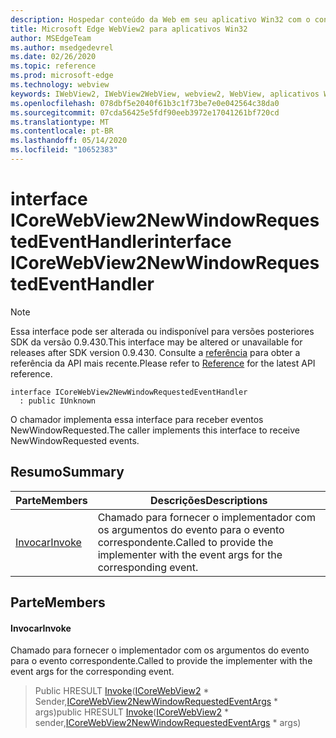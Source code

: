 ```yaml
---
description: Hospedar conteúdo da Web em seu aplicativo Win32 com o controle WebView2 do Microsoft Edge
title: Microsoft Edge WebView2 para aplicativos Win32
author: MSEdgeTeam
ms.author: msedgedevrel
ms.date: 02/26/2020
ms.topic: reference
ms.prod: microsoft-edge
ms.technology: webview
keywords: IWebView2, IWebView2WebView, webview2, WebView, aplicativos Win32, Win32, Edge, ICoreWebView2, ICoreWebView2Host, controle do navegador, HTML Edge
ms.openlocfilehash: 078dbf5e2040f61b3c1f73be7e0e042564c38da0
ms.sourcegitcommit: 07cda56425e5fdf90eeb3972e17041261bf720cd
ms.translationtype: MT
ms.contentlocale: pt-BR
ms.lasthandoff: 05/14/2020
ms.locfileid: "10652383"
---
```

# <span data-ttu-id="aae96-104">interface ICoreWebView2NewWindowRequestedEventHandler</span><span class="sxs-lookup"><span data-stu-id="aae96-104">interface ICoreWebView2NewWindowRequestedEventHandler</span></span> 

> [!NOTE]
> <span data-ttu-id="aae96-105">Essa interface pode ser alterada ou indisponível para versões posteriores SDK da versão 0.9.430.</span><span class="sxs-lookup"><span data-stu-id="aae96-105">This interface may be altered or unavailable for releases after SDK version 0.9.430.</span></span> <span data-ttu-id="aae96-106">Consulte a [referência](../../../webview2-api-reference.md) para obter a referência da API mais recente.</span><span class="sxs-lookup"><span data-stu-id="aae96-106">Please refer to [Reference](../../../webview2-api-reference.md) for the latest API reference.</span></span>

```
interface ICoreWebView2NewWindowRequestedEventHandler
  : public IUnknown
```

<span data-ttu-id="aae96-107">O chamador implementa essa interface para receber eventos NewWindowRequested.</span><span class="sxs-lookup"><span data-stu-id="aae96-107">The caller implements this interface to receive NewWindowRequested events.</span></span>

## <span data-ttu-id="aae96-108">Resumo</span><span class="sxs-lookup"><span data-stu-id="aae96-108">Summary</span></span>

 <span data-ttu-id="aae96-109">Parte</span><span class="sxs-lookup"><span data-stu-id="aae96-109">Members</span></span>                        | <span data-ttu-id="aae96-110">Descrições</span><span class="sxs-lookup"><span data-stu-id="aae96-110">Descriptions</span></span>
--------------------------------|---------------------------------------------
[<span data-ttu-id="aae96-111">Invocar</span><span class="sxs-lookup"><span data-stu-id="aae96-111">Invoke</span></span>](#invoke) | <span data-ttu-id="aae96-112">Chamado para fornecer o implementador com os argumentos do evento para o evento correspondente.</span><span class="sxs-lookup"><span data-stu-id="aae96-112">Called to provide the implementer with the event args for the corresponding event.</span></span>

## <span data-ttu-id="aae96-113">Parte</span><span class="sxs-lookup"><span data-stu-id="aae96-113">Members</span></span>

#### <span data-ttu-id="aae96-114">Invocar</span><span class="sxs-lookup"><span data-stu-id="aae96-114">Invoke</span></span> 

<span data-ttu-id="aae96-115">Chamado para fornecer o implementador com os argumentos do evento para o evento correspondente.</span><span class="sxs-lookup"><span data-stu-id="aae96-115">Called to provide the implementer with the event args for the corresponding event.</span></span>

> <span data-ttu-id="aae96-116">Public HRESULT [Invoke](#invoke)([ICoreWebView2](ICoreWebView2.md) \* Sender,[ICoreWebView2NewWindowRequestedEventArgs](ICoreWebView2NewWindowRequestedEventArgs.md) \* args)</span><span class="sxs-lookup"><span data-stu-id="aae96-116">public HRESULT [Invoke](#invoke)([ICoreWebView2](ICoreWebView2.md) \* sender,[ICoreWebView2NewWindowRequestedEventArgs](ICoreWebView2NewWindowRequestedEventArgs.md) \* args)</span></span>

